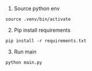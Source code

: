 1. Source python env
```
source .venv/bin/activate
```
2. Pip install requirements
```
pip install -r requirements.txt
```
3. Run main
```
python main.py
```
